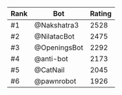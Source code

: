 Rank|Bot|Rating
---|---|---
#1|@Nakshatra3|2528
#2|@NilatacBot|2475
#3|@OpeningsBot|2292
#4|@anti-bot|2173
#5|@CatNail|2045
#6|@pawnrobot|1926

